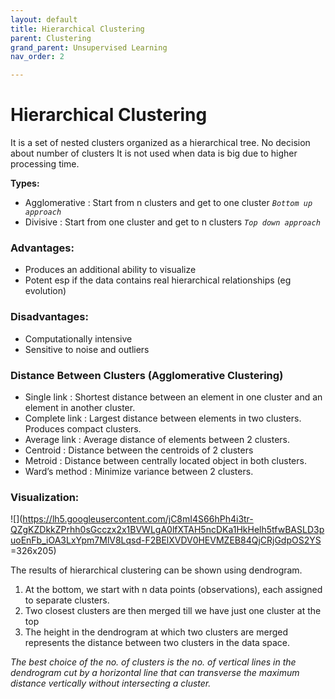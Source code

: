```yaml
---
layout: default
title: Hierarchical Clustering
parent: Clustering
grand_parent: Unsupervised Learning
nav_order: 2

---
```

# Hierarchical Clustering

It is a set of nested clusters organized as a hierarchical tree. No decision about number of clusters It is not used when data is big due to higher processing time.

**Types:**

* Agglomerative : Start from n clusters and get to one cluster  _`Bottom up approach`_
* Divisive : Start from one cluster and get to n clusters  _`Top down approach`_

### Advantages:

* Produces an additional ability to visualize 
* Potent esp if the data contains real hierarchical relationships (eg evolution) 

### Disadvantages:

* Computationally intensive 
* Sensitive to noise and outliers

### Distance Between Clusters (Agglomerative Clustering)

* Single link : Shortest distance between an element in one cluster and an element in another cluster. 
* Complete link : Largest distance between elements in two clusters. Produces compact clusters. 
* Average link : Average distance of elements between 2 clusters. 
* Centroid : Distance between the centroids of 2 clusters 
* Metroid : Distance between centrally located object in both clusters. 
* Ward’s method : Minimize variance between 2 clusters.

### Visualization:

![](https://lh5.googleusercontent.com/jC8mI4S66hPh4i3tr-QZgKZDkkZPrhh0sGcczx2x1BVWLgA0lfXTAH5ncDKa1HkHelh5tfwBASLD3puoEnFb_iOA3LxYpm7MlV8Lqsd-F2BElXVDV0HEVMZEB84QjCRjGdpOS2YS =326x205)

The results of hierarchical clustering can be shown using dendrogram. 

1. At the bottom, we start with n data points (observations), each assigned to separate clusters. 
2. Two closest clusters are then merged till we have just one cluster at the top 
3. The height in the dendrogram at which two clusters are merged represents the distance between two clusters in the data space.

_The best choice of the no. of clusters is the no. of vertical lines in the dendrogram cut by a horizontal line that can transverse the maximum distance vertically without intersecting a cluster._